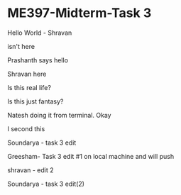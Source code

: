 # ME397-Midterm-Task 3


Hello World - Shravan

isn't here

Prashanth says hello

Shravan here 

Is this real life?

Is this just fantasy?

Natesh doing it from terminal. Okay

I second this

Soundarya - task 3 edit

Greesham- Task 3 edit #1 on local machine and will push

shravan - edit 2

Soundarya - task 3 edit(2)
